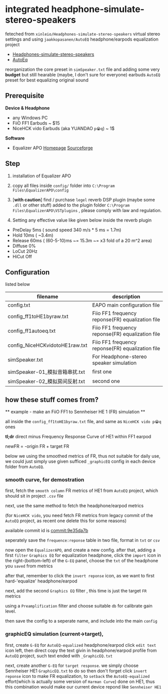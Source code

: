 # integrated headphone-simulate-stereo-speakers

feteched from `xinleio/Headphones-simulate-stereo-speakers` virtual stereo settings and using 
`jaakkopasanen/AutoEQ` headphone/earpods equalization project

* [Headphones-simulate-stereo-speakers](https://github.com/xinleio/Headphones-simulate-stereo-speakers)
* [AutoEq](https://github.com/jaakkopasanen/AutoEq)

reorganization the core preset in `simSpeaker.txt` file and adding some very **budget** but still hearable (maybe, I don't sure for everyone)
earbuds `AutoEQ` preset for best equalizing original sound

## Prerequisite

**Device & Headphone**
* any Windows PC
* FiiO FF1 Earbuds  ~ $15
* NiceHCK vido Earbuds (aka YUANDAO `p😭q`)   ~ 1$

**Software**
* Equalizer APO [Homepage](https://equalizerapo.com/) [Sourceforge](https://sourceforge.net/projects/equalizerapo/)

## Step

1. installation of Equalizer APO

2. copy all files inside `config/` folder into `C:\Program Files\EqualizerAPO\config`

3. [**with caution**] find / purchase `legel` reverb DSP plugin (maybe some `.dll` or other stuff) 
 added to the plugin folder `C:\Program Files\EqualizerAPO\VSTplugins` , please comply with law and regulation.

4. Setting any effective value like given below inside the reverb plugin

* PreDelay	5ms ( sound speed 340 m/s * 5 ms = 1.7m)
* Hold	10ms ( ~3.4m)
* Release	60ms ( (60-5-10)ms ~= 15.3m  ~= x3 fold of a 20 m^2 area)
* Diffuse	0%
* LoCut	20Hz
* HiCut	Off

## Configuration

listed below

|filename|description|
|--------|-----------|
|config.txt|EAPO main configuration file|
|config_ff1toHE1byraw.txt| Fiio FF1 frequency reponse(FR) equalization file |
|config_ff1autoeq.txt| Fiio FF1 frequency reponse(FR) equalization file |
|config_NiceHCKvidotoHE1raw.txt| Fiio FF1 frequency reponse(FR) equalization file |
|simSpeaker.txt| For Headphone-stereo speaker simulation |
|simSpeaker-01_模拟音箱串扰.txt| first one |
|simSpeaker-02_模拟房间反射.txt| second one |

## how these stuff comes from?

** example - make an FiiO FF1 to Sennheiser HE 1 (FR) simulation **

all inside the `config_ff1toHE1byraw.txt` file, and same as `NiceHCK vido p😭q` ones


**tl;dr** direct minus Frequency Response Curve of HE1 within FF1 earpod

newFR = -origin FR + target FR

below we using the smoothed metrics of FR, thus not suitable for daily use, 
we could just simply use given sufficed `_graphicEQ` config in each device folder from `AutoEQ`.

### smooth curve, for demostration
first, fetch the `smooth column` FR metrics of HE1 from `AutoEQ` project, which should sit in project `.csv` file

next, use the same method to fetch the headphone/earpod metrics 

(for `NiceHCK vido`, you need fetch FR metrics from legacy commit of the `AutoEQ` project, as recent one delete this for some reasons)

available commit id is [commit:9e35da7b](https://github.com/jaakkopasanen/AutoEq/blob/9e35da7be52aa379f8931f005a79d37f6ebd0523/results/referenceaudioanalyzer/referenceaudioanalyzer_siec_harman_in-ear_2019v2/NiceHCK%20Vido)

seperately save the `frequence:reponse` table in two file, format in `txt` or `csv`

now open the `EqualizerAPO`, and create a new config. after that, adding a first `filter` `Graphics EQ` for equalization headphone,
click the `import` icon in the right-(bottom-left) of the `G-EQ` panel, choose the `txt` of the headphone you `saved` from metrics 

after that, remember to click the `invert reponse` icon, as we want to first hard-'equalize' headphone/earpod

next, add the second `Graphics EQ` filter , this time is just the target `FR` metrics

using a `Preamplification` filter and choose suitable `db` for calibrate gain level.

then save the config to a seperate name, and include into the main `config`

### graphicEQ simulation (current->target),

first, create `G-EQ` for `AutoEQ-equalized` headphone/earpod
click `edit text` icon left, then direct copy the text givin in headphone/earpod profile from `AutoEQ` project, such text ended with `_GraphicEQ.txt`


next, create another `G-EQ` for `target response`. we simply choose Sennheiser HE1 `GraphicEQ.txt` to do so
then don't forget click `invert reponse` icon to make FR equalization, to `setback` the `AutoEQ-equalized` effort(which is actually some version of `Harman Curve`) done on HE1, thus this combination would make our current device repond like `Sennheiser HE1`